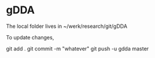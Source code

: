 # gDDA

The local folder lives in ~/werk/research/git/gDDA

To update changes,

git add .
git commit -m "whatever"
git push -u gdda master


